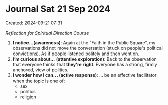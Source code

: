 # Journal Sat 21 Sep 2024
Created: 2024-09-21 07:31

*Reflection for Spiritual Direction Course*

1. **I notice…(awareness)**: Again at the "Faith in the Public Square", my observations did not move the conversation (stuck on people's political convictions). As if people listened politely and then went on. 
2. **I’m curious about… (attentive exploration)**: Back to the observation that everyone thinks that __they're right__. Everyone has a strong, firmly anchored, view of politics.
3. **I wonder how I can… (active response)**: … be an effective facilitator when the topic is one of:
    - sex
    - politics
    - religion

